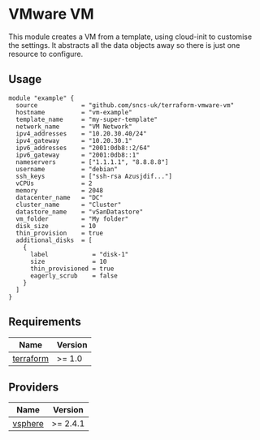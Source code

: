 # VMware VM

This module creates a VM from a template, using cloud-init to customise the settings. It abstracts all the data objects away so there is just one resource to configure.

## Usage

```hcl
module "example" {
  source            = "github.com/sncs-uk/terraform-vmware-vm"
  hostname          = "vm-example"
  template_name     = "my-super-template"
  network_name      = "VM Network"
  ipv4_addresses    = "10.20.30.40/24"
  ipv4_gateway      = "10.20.30.1"
  ipv6_addresses    = "2001:0db8::2/64"
  ipv6_gateway      = "2001:0db8::1"
  nameservers       = ["1.1.1.1", "8.8.8.8"]
  username          = "debian"
  ssh_keys          = ["ssh-rsa Azusjdif..."]
  vCPUs             = 2
  memory            = 2048
  datacenter_name   = "DC"
  cluster_name      = "Cluster"
  datastore_name    = "vSanDatastore"
  vm_folder         = "My folder"
  disk_size         = 10
  thin_provision    = true
  additional_disks  = [
    {
      label            = "disk-1"
      size             = 10
      thin_provisioned = true
      eagerly_scrub    = false
    }
  ]
}
```

## Requirements

| Name | Version |
|------|---------|
| <a name="requirement_terraform"></a> [terraform](#requirement\_terraform) | >= 1.0 |

## Providers

| Name | Version |
|------|---------|
| <a name="provider_vsphere"></a> [vsphere](#provider\_vsphere) | >= 2.4.1 |
